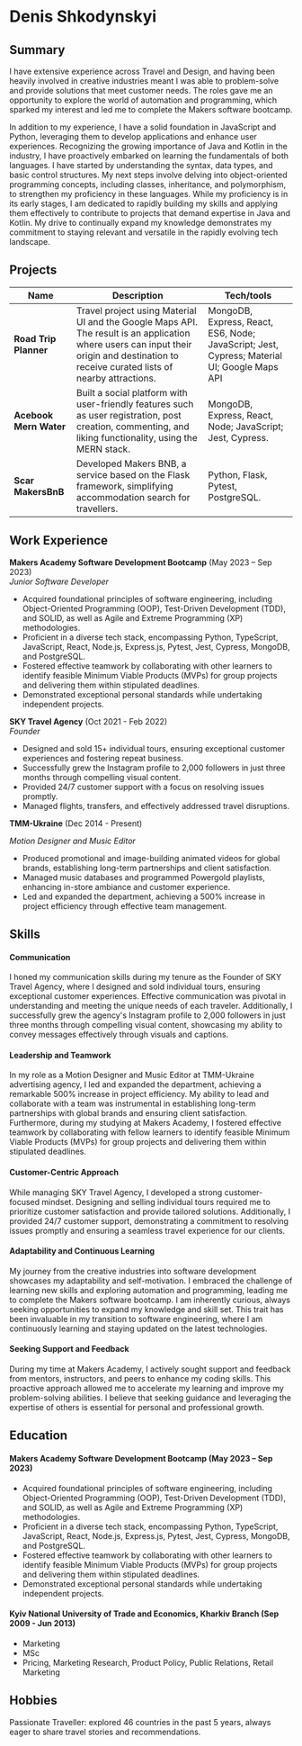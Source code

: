 # Denis Shkodynskyi

## Summary

I have extensive experience across Travel and Design, and having been heavily involved in creative industries meant I was able to problem-solve and provide solutions that meet customer needs. The roles gave me an opportunity to explore the world of automation and programming, which sparked my interest and led me to complete the Makers software bootcamp.

In addition to my experience, I have a solid foundation in JavaScript and Python, leveraging them to develop applications and enhance user experiences. Recognizing the growing importance of Java and Kotlin in the industry, I have proactively embarked on learning the fundamentals of both languages. I have started by understanding the syntax, data types, and basic control structures. My next steps involve delving into object-oriented programming concepts, including classes, inheritance, and polymorphism, to strengthen my proficiency in these languages. While my proficiency is in its early stages, I am dedicated to rapidly building my skills and applying them effectively to contribute to projects that demand expertise in Java and Kotlin. My drive to continually expand my knowledge demonstrates my commitment to staying relevant and versatile in the rapidly evolving tech landscape.

## Projects

| Name                         | Description       | Tech/tools        |
| ---------------------------- | ----------------- | ----------------- |
| **Road Trip Planner**        | Travel project using Material UI and the Google Maps API. The result is an application where users can input their origin and destination to receive curated lists of nearby attractions. | MongoDB, Express, React, ES6, Node; JavaScript; Jest, Cypress; Material UI; Google Maps API |
| **Acebook Mern Water** | Built a social platform with user-friendly features such as user registration, post creation, commenting, and liking functionality, using the MERN stack. | MongoDB, Express, React, Node; JavaScript; Jest, Cypress.              |
| **Scar MakersBnB** | Developed Makers BNB, a service based on the Flask framework, simplifying accommodation search for travellers. | Python, Flask, Pytest, PostgreSQL. |

## Work Experience

**Makers Academy Software Development Bootcamp** (May 2023 – Sep 2023)  
_Junior Software Developer_

- Acquired foundational principles of software engineering, including Object-Oriented Programming (OOP), Test-Driven Development (TDD), and SOLID, as well as Agile and Extreme Programming (XP) methodologies. 
- Proficient in a diverse tech stack, encompassing Python, TypeScript, JavaScript, React, Node.js, Express.js, Pytest, Jest, Cypress, MongoDB, and PostgreSQL. 
- Fostered effective teamwork by collaborating with other learners to identify feasible Minimum Viable Products (MVPs) for group projects and delivering them within stipulated deadlines. 
- Demonstrated exceptional personal standards while undertaking independent projects.

**SKY Travel Agency** (Oct 2021 - Feb 2022)  
_Founder_

- Designed and sold 15+ individual tours, ensuring exceptional customer experiences and fostering repeat business.
- Successfully grew the Instagram profile to 2,000 followers in just three months through compelling visual content.
- Provided 24/7 customer support with a focus on resolving issues promptly.
- Managed flights, transfers, and effectively addressed travel disruptions.

**TMM-Ukraine** (Dec 2014 - Present)

_Motion Designer and Music Editor_

- Produced promotional and image-building animated videos for global brands, establishing long-term partnerships and client satisfaction.
-	Managed music databases and programmed Powergold playlists, enhancing in-store ambiance and customer experience.
-	Led and expanded the department, achieving a 500% increase in project efficiency through effective team management.


## Skills

#### Communication
I honed my communication skills during my tenure as the Founder of SKY Travel Agency, where I designed and sold individual tours, ensuring exceptional customer experiences. Effective communication was pivotal in understanding and meeting the unique needs of each traveler. Additionally, I successfully grew the agency's Instagram profile to 2,000 followers in just three months through compelling visual content, showcasing my ability to convey messages effectively through visuals and captions.

#### Leadership and Teamwork
In my role as a Motion Designer and Music Editor at TMM-Ukraine advertising agency, I led and expanded the department, achieving a remarkable 500% increase in project efficiency. My ability to lead and collaborate with a team was instrumental in establishing long-term partnerships with global brands and ensuring client satisfaction. Furthermore, during my studying at Makers Academy, I fostered effective teamwork by collaborating with fellow learners to identify feasible Minimum Viable Products (MVPs) for group projects and delivering them within stipulated deadlines.

#### Customer-Centric Approach
While managing SKY Travel Agency, I developed a strong customer-focused mindset. Designing and selling individual tours required me to prioritize customer satisfaction and provide tailored solutions. Additionally, I provided 24/7 customer support, demonstrating a commitment to resolving issues promptly and ensuring a seamless travel experience for our clients.

#### Adaptability and Continuous Learning
My journey from the creative industries into software development showcases my adaptability and self-motivation. I embraced the challenge of learning new skills and exploring automation and programming, leading me to complete the Makers software bootcamp. I am inherently curious, always seeking opportunities to expand my knowledge and skill set. This trait has been invaluable in my transition to software engineering, where I am continuously learning and staying updated on the latest technologies.

#### Seeking Support and Feedback
During my time at Makers Academy, I actively sought support and feedback from mentors, instructors, and peers to enhance my coding skills. This proactive approach allowed me to accelerate my learning and improve my problem-solving abilities. I believe that seeking guidance and leveraging the expertise of others is essential for personal and professional growth.


## Education

#### Makers Academy Software Development Bootcamp (May 2023 – Sep 2023)  

- Acquired foundational principles of software engineering, including Object-Oriented Programming (OOP), Test-Driven Development (TDD), and SOLID, as well as Agile and Extreme Programming (XP) methodologies. 
- Proficient in a diverse tech stack, encompassing Python, TypeScript, JavaScript, React, Node.js, Express.js, Pytest, Jest, Cypress, MongoDB, and PostgreSQL. 
- Fostered effective teamwork by collaborating with other learners to identify feasible Minimum Viable Products (MVPs) for group projects and delivering them within stipulated deadlines. 
- Demonstrated exceptional personal standards while undertaking independent projects.
#### Kyiv National University of Trade and Economics, Kharkiv Branch (Sep 2009 - Jun 2013)

- Marketing 
- MSc
- Pricing, Marketing Research, Product Policy, Public Relations, Retail Marketing


## Hobbies

Passionate Traveller: explored 46 countries in the past 5 years, always eager to share travel stories and recommendations.
